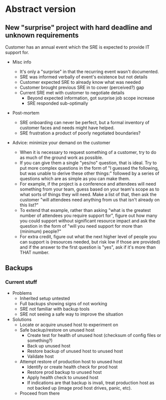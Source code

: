 # Abstract version

## New "surprise" project with hard deadline and unknown requirements

Customer has an annual event which the SRE is expected to provide IT
support for.

  - Misc info
    - It's only a "surprise" in that the recurring event wasn't
      documented.
    - SRE was informed verbally of event's existence but not details
    - Customer expected SRE to already know what was needed
    - Customer brought previous SRE in to cover (perceived?) gap
    - Current SRE met with customer to negotiate details
      - Beyond expected information, got surprise job scope increase
      - SRE responded sub-optimally

  - Post-mortem
    - SRE onboarding can never be perfect, but a formal inventory of
      customer faces and needs might have helped.
    - SRE frustration a product of poorly negotiated boundaries?

  - Advice: minimize your demand on the customer
    - When it is necessary to request something of a customer, try to
      do as much of the ground work as possible.
    - If you can give them a single "yes/no" question, that is ideal.
      Try to put more complex questions in the form of "I guessed the
      following, but was unable to derive these other things:"
      followed by a series of questions which are as simple as you can
      make them. 
    - For example, if the project is a conference and attendees will
      need something from your team, guess based on your team's scope
      as to what sorts of things they will need. Make a list of that,
      then ask the customer "will attendees need anything from us that
      isn't already on this list?"
    - To extend that example, rather than asking "what is the greatest
      number of attendees you require support for", figure out how
      many you could support without significant resource impact and
      ask the question in the form of "will you need support for more
      than (minimum) people?"
    - For extra credit, figure out what the next higher level of
      people you can support is (resources needed, but risk low if
      those are provided) and if the answer to the first question is
      "yes", ask if it's more than THAT number.

## Backups

### Current stuff

- Problems
  - Inherited setup untested
  - Full backups showing signs of not working
  - SRE not familiar with backup tools
  - SRE not seeing a safe way to improve the situation
- Solutions
  - Locate or acquire unused host to experiment on
  - Safe backup/restore on unused host
    - Create test for health of unused host (checksum of config files or
      something?)
    - Back up unused host
    - Restore backup of unused host to unused host
    - Validate host
  - Attempt restore of production host to unused host
    - Identify or create health check for prod host
    - Restore prod backup to unused host
    - Apply health check to unused host
    - If indications are that backup is invali, treat production host
      as not backed up (image prod host drives, panic, etc).
  - Proceed from there
